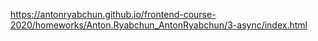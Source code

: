 https://antonryabchun.github.io/frontend-course-2020/homeworks/Anton.Ryabchun_AntonRyabchun/3-async/index.html
